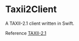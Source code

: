 # Taxii2Client

A TAXII-2.1 client written in Swift.

Reference [TAXII-2.1](https://oasis-open.github.io/cti-documentation/resources#taxii-21-specification)
